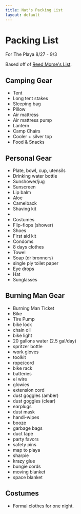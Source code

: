 ```yaml
---
title: Nat's Packing List
layout: default
---
```


# Packing List

For The Playa 8/27 - 9/3

Based off of [Reed Morse's List][1].

## Camping Gear

 * Tent
 * Long tent stakes
 * Sleeping bag
 * Pillow
 * Air mattress
 * Air mattress pump
 * Lantern
 * Camp Chairs
 * Cooler + silver top
 * Food & Snacks

## Personal Gear

 * Plate, bowl, cup, utensils
 * Drinking water bottle
 * Sunshower/jug
 * Sunscreen
 * Lip balm
 * Aloe
 * Camelback
 * Shaving kit
 *
 * Costumes
 * Flip-flops (shower)
 * Shoes
 * First aid kit
 * Condoms
 * 8 days clothes
 * Towel
 * Soap (dr bronners)
 * single ply toilet paper
 * Eye drops
 * Hat
 * Sunglasses

## Burning Man Gear

 * Burning Man Ticket
 * Bike
 * Tire Pump
 * bike lock
 * chain oil
 * bike light
 * 20 gallons water (2.5 gal/day)
 * spritzer bottle
 * work gloves
 * toolkit
 * rope/cord
 * bike rack
 * batteries
 * el wire
 * glowies
 * extension cord
 * dust goggles (amber)
 * dust goggles (clear)
 * earplugs
 * dust mask
 * handi-wipes
 * booze
 * garbage bags
 * duct tape
 * party favors
 * safety pins
 * map to playa
 * sharpie
 * krazy glue
 * bungie cords
 * moving blanket
 * space blanket



## Costumes

 * Formal clothes for one night.

[1]: https://docs.google.com/spreadsheet/ccc?key=0AgqMxxNYvnAPdGlkZ2hreklvQ3kzTmlLd0JXaS1FaGc
